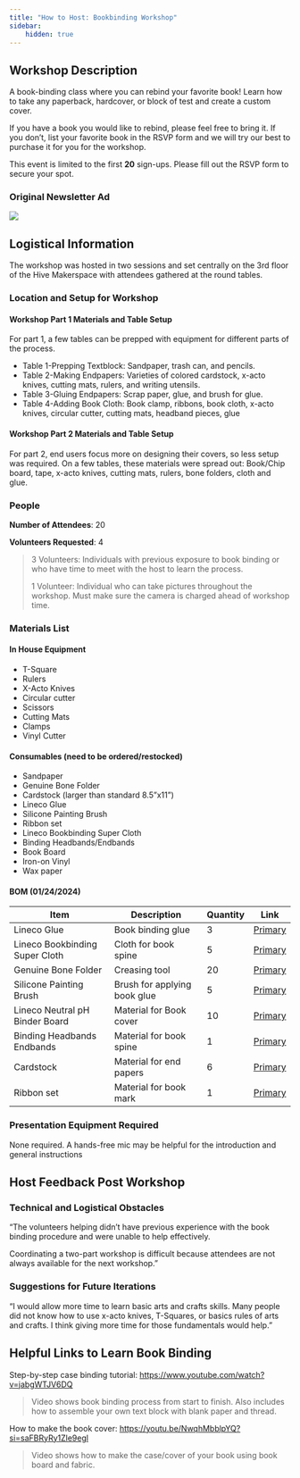 ```yaml
---
title: "How to Host: Bookbinding Workshop"
sidebar:
    hidden: true
---
```


## Workshop Description

A book-binding class where you can rebind your favorite book! Learn how to take any paperback, hardcover, or block of test and create a custom cover. 

If you have a book you would like to rebind, please feel free to bring it. If you don’t, list your favorite book in the RSVP form and we will try our best to purchase it for you for the workshop.  

This event is limited to the first **20** sign-ups. Please fill out the RSVP form to secure your spot. 

### Original Newsletter Ad
![](/hive-wiki/crafts-bookbinding-internal-img1.png)

## Logistical Information
The workshop was hosted in two sessions and set centrally on the 3rd floor of the Hive Makerspace with attendees gathered at the round tables.  

### Location and Setup for Workshop

#### Workshop Part 1 Materials and Table Setup

For part 1, a few tables can be prepped with equipment for different parts of the process. 

- Table 1-Prepping Textblock: Sandpaper, trash can, and pencils. 
- Table 2-Making Endpapers: Varieties of colored cardstock, x-acto knives, cutting mats, rulers, and writing utensils. 
- Table 3-Gluing Endpapers: Scrap paper, glue, and brush for glue. 
- Table 4-Adding Book Cloth: Book clamp, ribbons, book cloth, x-acto knives, circular cutter, cutting mats, headband pieces, glue 


#### Workshop Part 2 Materials and Table Setup

For part 2, end users focus more on designing their covers, so less setup was required. On a few tables, these materials were spread out: Book/Chip board, tape, x-acto knives, cutting mats, rulers, bone folders, cloth and glue. 

### People

**Number of Attendees**: 20

**Volunteers Requested**: 4

> 3 Volunteers: Individuals with previous exposure to book binding or who have time to meet with the host to learn the process. 
> 
> 1 Volunteer: Individual who can take pictures throughout the workshop. Must make sure the camera is charged ahead of workshop time. 


### Materials List

#### In House Equipment

- T-Square 
- Rulers 
- X-Acto Knives 
- Circular cutter 
- Scissors  
- Cutting Mats 
- Clamps 
- Vinyl Cutter 

#### Consumables (need to be ordered/restocked)

- Sandpaper 
- Genuine Bone Folder 
- Cardstock (larger than standard 8.5”x11”) 
- Lineco Glue  
- Silicone Painting Brush  
- Ribbon set  
- Lineco Bookbinding Super Cloth 
- Binding Headbands/Endbands  
- Book Board 
- Iron-on Vinyl 
- Wax paper 


#### BOM (01/24/2024)
| Item | Description | Quantity | Link |
| ---- | ----------- | -------- | ---- |
| Lineco Glue | Book binding glue | 3 | [Primary](https://a.co/d/3VJVYa6) |
| Lineco Bookbinding Super Cloth  | Cloth for book spine | 5 | [Primary](https://a.co/d/bRE53o3) |
| Genuine Bone Folder | Creasing tool | 20 | [Primary](https://a.co/d/dekbNx9) |
| Silicone Painting Brush | Brush for applying book glue | 5 | [Primary](https://a.co/d/f4ThJHH) |
| Lineco Neutral pH Binder Board | Material for Book cover | 10 | [Primary](https://a.co/d/60RKLn4) |
| Binding Headbands Endbands | Material for book spine | 1 | [Primary](https://a.co/d/1bUP0GK) |
| Cardstock | Material for end papers | 6 | [Primary](https://a.co/d/ddi7aLa) |
| Ribbon set | Material for book mark | 1 | [Primary](https://a.co/d/5xbU70S) |

### Presentation Equipment Required

None required. A hands-free mic may be helpful for the introduction and general instructions


## Host Feedback Post Workshop

### Technical and Logistical Obstacles

“The volunteers helping didn’t have previous experience with the book binding procedure and were unable to help effectively. 

Coordinating a two-part workshop is difficult because attendees are not always available for the next workshop.” 


### Suggestions for Future Iterations

“I would allow more time to learn basic arts and crafts skills. Many people did not know how to use x-acto knives, T-Squares, or basics rules of arts and crafts. I think giving more time for those fundamentals would help.” 

## Helpful Links to Learn Book Binding

Step-by-step case binding tutorial: https://www.youtube.com/watch?v=jabgWTJV6DQ  

> Video shows book binding process from start to finish. Also includes how to assemble your own text block with blank paper and thread. 

How to make the book cover: https://youtu.be/NwqhMbblpYQ?si=saFBRyRy1Zle9egl  

> Video shows how to make the case/cover of your book using book board and fabric. 